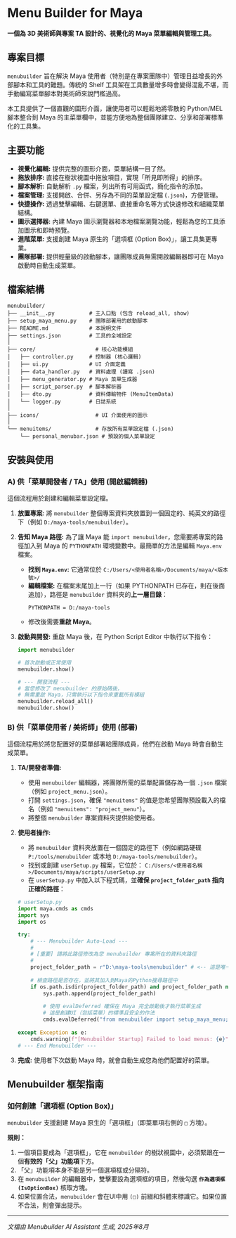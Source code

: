 # Menu Builder for Maya

**一個為 3D 美術師與專案 TA 設計的、視覺化的 Maya 菜單編輯與管理工具。**

## 專案目標

`menubuilder` 旨在解決 Maya 使用者（特別是在專案團隊中）管理日益增長的外部腳本和工具的難題。傳統的 Shelf 工具架在工具數量增多時會變得混亂不堪，而手動編寫菜單腳本對美術師來說門檻過高。

本工具提供了一個直觀的圖形介面，讓使用者可以輕鬆地將零散的 Python/MEL 腳本整合到 Maya 的主菜單欄中，並能方便地為整個團隊建立、分享和部署標準化的工具集。

## 主要功能

* **視覺化編輯:** 提供完整的圖形介面，菜單結構一目了然。
* **拖放排序:** 直接在樹狀視圖中拖放項目，實現「所見即所得」的排序。
* **腳本解析:** 自動解析 `.py` 檔案，列出所有可用函式，簡化指令的添加。
* **檔案管理:** 支援開啟、合併、另存為不同的菜單設定檔 (`.json`)，方便管理。
* **快捷操作:** 透過雙擊編輯、右鍵選單、直接重命名等方式快速修改和組織菜單結構。
* **圖示選擇器:** 內建 Maya 圖示瀏覽器和本地檔案瀏覽功能，輕鬆為您的工具添加圖示和即時預覽。
* **進階菜單:** 支援創建 Maya 原生的「選項框 (Option Box)」，讓工具集更專業。
* **團隊部署:** 提供輕量級的啟動腳本，讓團隊成員無需開啟編輯器即可在 Maya 啟動時自動生成菜單。

## 檔案結構

```
menubuilder/
├── __init__.py           # 主入口點 (包含 reload_all, show)
├── setup_maya_menu.py    # 團隊部署用的啟動腳本
├── README.md             # 本說明文件
├── settings.json         # 工具的全域設定
│
├── core/                   # 核心功能模組
│   ├── controller.py     # 控制器 (核心邏輯)
│   ├── ui.py             # UI 介面定義
│   ├── data_handler.py   # 資料處理 (讀寫 .json)
│   ├── menu_generator.py # Maya 菜單生成器
│   ├── script_parser.py  # 腳本解析器
│   ├── dto.py            # 資料傳輸物件 (MenuItemData)
│   └── logger.py         # 日誌系統
│
├── icons/                  # UI 介面使用的圖示
│
└── menuitems/              # 存放所有菜單設定檔 (.json)
    └── personal_menubar.json # 預設的個人菜單設定
```

## 安裝與使用

### **A) 供「菜單開發者 / TA」使用 (開啟編輯器)**

這個流程用於創建和編輯菜單設定檔。

1.  **放置專案:** 將 `menubuilder` 整個專案資料夾放置到一個固定的、純英文的路徑下（例如 `D:/maya-tools/menubuilder`）。

2.  **告知 Maya 路徑:** 為了讓 Maya 能 `import menubuilder`，您需要將專案的路徑加入到 Maya 的 `PYTHONPATH` 環境變數中。最簡單的方法是編輯 `Maya.env` 檔案。
    * **找到 `Maya.env`:** 它通常位於 `C:/Users/<使用者名稱>/Documents/maya/<版本號>/`
    * **編輯檔案:** 在檔案末尾加上一行（如果 PYTHONPATH 已存在，則在後面追加），路徑是 `menubuilder` 資料夾的**上一層目錄**：
        ```
        PYTHONPATH = D:/maya-tools
        ```
    * 修改後需要**重啟 Maya**。

3.  **啟動與開發:** 重啟 Maya 後，在 Python Script Editor 中執行以下指令：
    ```python
    import menubuilder
    
    # 首次啟動或正常使用
    menubuilder.show()
    
    # --- 開發流程 ---
    # 當您修改了 menubuilder 的原始碼後，
    # 無需重啟 Maya，只需執行以下指令來重載所有模組
    menubuilder.reload_all()
    menubuilder.show()
    ```

### **B) 供「菜單使用者 / 美術師」使用 (部署)**

這個流程用於將您配置好的菜單部署給團隊成員，他們在啟動 Maya 時會自動生成菜單。

1.  **TA/開發者準備:**
    * 使用 `menubuilder` 編輯器，將團隊所需的菜單配置儲存為一個 `.json` 檔案（例如 `project_menu.json`）。
    * 打開 `settings.json`，確保 `"menuitems"` 的值是您希望團隊預設載入的檔名（例如 `"menuitems": "project_menu"`）。
    * 將整個 `menubuilder` 專案資料夾提供給使用者。

2.  **使用者操作:**
    * 將 `menubuilder` 資料夾放置在一個固定的路徑下（例如網路硬碟 `P:/tools/menubuilder` 或本地 `D:/maya-tools/menubuilder`）。
    * 找到或創建 `userSetup.py` 檔案，它位於：
        `C:/Users/<使用者名稱>/Documents/maya/scripts/userSetup.py`
    * 在 `userSetup.py` 中加入以下程式碼，並**確保 `project_folder_path` 指向正確的路徑**：

    ```python
    # userSetup.py
    import maya.cmds as cmds
    import sys
    import os

    try:
        # --- Menubuilder Auto-Load ---
        # 
        # [重要] 請將此路徑修改為您 menubuilder 專案所在的資料夾路徑
        #
        project_folder_path = r"D:\maya-tools\menubuilder" # <-- 這是唯一需要修改的地方
        
        # 檢查路徑是否存在，並將其加入到Maya的Python搜尋路徑中
        if os.path.isdir(project_folder_path) and project_folder_path not in sys.path:
            sys.path.append(project_folder_path)
            
            # 使用 evalDeferred 確保在 Maya 完全啟動後才執行菜單生成
            # 這是創建UI（包括菜單）的標準且安全的作法
            cmds.evalDeferred("from menubuilder import setup_maya_menu; setup_maya_menu.build_menus_on_startup()")
            
    except Exception as e:
        cmds.warning(f"[Menubuilder Startup] Failed to load menus: {e}")
    # --- End Menubuilder ---
    ```

3.  **完成:** 使用者下次啟動 Maya 時，就會自動生成您為他們配置好的菜單。

## Menubuilder 框架指南

### 如何創建「選項框 (Option Box)」

`menubuilder` 支援創建 Maya 原生的「選項框」（即菜單項右側的 `□` 方塊）。

**規則：**
1.  一個項目要成為「選項框」，它在 `menubuilder` 的樹狀視圖中，必須緊跟在一個**有效的「父」功能項**下方。
2.  「父」功能項本身不能是另一個選項框或分隔符。
3.  在 `menubuilder` 的編輯器中，雙擊要設為選項框的項目，然後勾選 **`作為選項框 (IsOptionBox)`** 核取方塊。
4.  如果位置合法，`menubuilder` 會在UI中用 `(□)` 前綴和斜體來標識它。如果位置不合法，則會彈出提示。

---
*文檔由 Menubuilder AI Assistant 生成, 2025年8月*